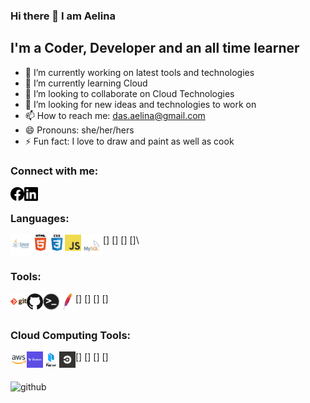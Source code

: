 ### Hi there 👋 I am Aelina

## I'm a Coder, Developer and an all time learner

- 🔭 I’m currently working on latest tools and technologies
- 🌱 I’m currently learning Cloud
- 👯 I’m looking to collaborate on Cloud Technologies
- 🤔 I’m looking for new ideas and technologies to work on
- 📫 How to reach me: das.aelina@gmail.com
- 😄 Pronouns: she/her/hers
- ⚡ Fun fact: I love to draw and paint as well as cook 

### Connect with me:

[<img align="left" alt="img | Facebook" width="22px" src="https://github.com/aelinadas/aelinadas/blob/master/images/facebook.svg" />][facebook]
[<img align="left" alt="img | LinkedIn" width="22px" src="https://github.com/aelinadas/aelinadas/blob/master/images/linkedin.svg" />][linkedin]
<br />

### Languages:
<img align="left" alt="Java" width="35px" src="https://github.com/aelinadas/aelinadas/blob/master/images/java.png" />
[<img align="left" alt="HTML5" width="26px" src="https://github.com/aelinadas/aelinadas/blob/master/images/html.png" />]
[<img align="left" alt="CSS3" width="26px" src="https://github.com/aelinadas/aelinadas/blob/master/images/css.png" />]
[<img align="left" alt="JavaScript" width="26px" src="https://github.com/aelinadas/aelinadas/blob/master/images/javascript.png" />]
[<img align="left" alt="MySQL" width="35px" src="https://github.com/aelinadas/aelinadas/blob/master/images/mysql.png" />]\
<br />
<br />


### Tools:
[<img align="left" alt="Git" width="26px" src="https://github.com/aelinadas/aelinadas/blob/master/images/git.png" />]
[<img align="left" alt="GitHub" width="26px" src="https://github.com/aelinadas/aelinadas/blob/master/images/github.png" />]
[<img align="left" alt="Terminal" width="26px" src="https://github.com/aelinadas/aelinadas/blob/master/images/terminal.png" />]
[<img align="left" alt="Maven" width="26px" src="https://github.com/aelinadas/aelinadas/blob/master/images/maven.png" />]
<br />
<br />


### Cloud Computing Tools:
[<img align="left" alt="AWS" width="26px" src="https://github.com/aelinadas/aelinadas/blob/master/images/aws.png" />]
[<img align="left" alt="Terraform" width="26px" src="https://github.com/aelinadas/aelinadas/blob/master/images/terraform.png" />]
[<img align="left" alt="Packer" width="26px" src="https://github.com/aelinadas/aelinadas/blob/master/images/packer.svg" />]
[<img align="left" alt="CircleCI" width="26px" src="https://github.com/aelinadas/aelinadas/blob/master/images/circleci.png" />]
<br />
<br />


<img align="left" alt="github" src="https://github-readme-stats.vercel.app/api?username=aelinadas&show_icons=true&hide_border=true" />

[facebook]: https://www.facebook.com/aelina.das
[linkedin]: https://www.linkedin.com/in/aelina-das
